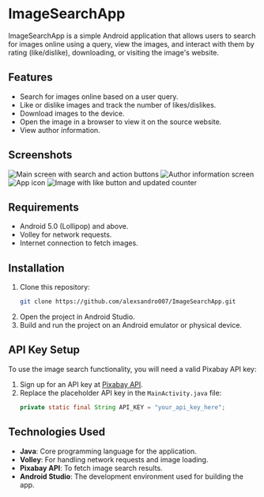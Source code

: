 # ImageSearchApp

ImageSearchApp is a simple Android application that allows users to search for images online using a query, view the images, and interact with them by rating (like/dislike), downloading, or visiting the image's website.

## Features
- Search for images online based on a user query.
- Like or dislike images and track the number of likes/dislikes.
- Download images to the device.
- Open the image in a browser to view it on the source website.
- View author information.

## Screenshots
![Main screen with search and action buttons](images/to/screenshot1.jpg)
![Author information screen](images/to/screenshot2.jpg)
![App icon](images/to/screenshot3.jpg)
![Image with like button and updated counter](images/to/screenshot4.jpg)

## Requirements
- Android 5.0 (Lollipop) and above.
- Volley for network requests.
- Internet connection to fetch images.

## Installation
1. Clone this repository:
   ```bash
   git clone https://github.com/alexsandro007/ImageSearchApp.git
   ```
2. Open the project in Android Studio.
3. Build and run the project on an Android emulator or physical device.

## API Key Setup
To use the image search functionality, you will need a valid Pixabay API key:
1. Sign up for an API key at [Pixabay API](https://pixabay.com/api/).
2. Replace the placeholder API key in the `MainActivity.java` file:
   ```java
   private static final String API_KEY = "your_api_key_here";
   ```

## Technologies Used
- **Java**: Core programming language for the application.
- **Volley**: For handling network requests and image loading.
- **Pixabay API**: To fetch image search results.
- **Android Studio**: The development environment used for building the app.
